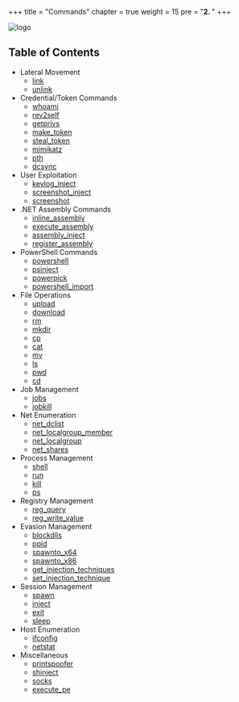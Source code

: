 +++
title = "Commands"
chapter = true
weight = 15
pre = "<b>2. </b>"
+++

![logo](/agents/cuMJKFYD/YXBqSVSFLandscape.svg?width=600px)

## Table of Contents

- Lateral Movement
    * [link](/agents/cuMJKFYD/commands/link/)
    * [unlink](/agents/cuMJKFYD/commands/unlink/)
- Credential/Token Commands
    * [whoami](/agents/cuMJKFYD/commands/whoami/)
    * [rev2self](/agents/cuMJKFYD/commands/rev2self/)
    * [getprivs](/agents/cuMJKFYD/commands/getprivs/)
    * [make_token](/agents/cuMJKFYD/commands/make_token/)
    * [steal_token](/agents/cuMJKFYD/commands/steal_token/)
    * [mimikatz](/agents/cuMJKFYD/commands/mimikatz/)
    * [pth](/agents/cuMJKFYD/commands/pth/)
    * [dcsync](/agents/cuMJKFYD/commands/dcsync/)
- User Exploitation
    * [keylog_inject](/agents/cuMJKFYD/commands/keylog_inject/)
    * [screenshot_inject](/agents/cuMJKFYD/commands/screenshot_inject/)
    * [screenshot](/agents/cuMJKFYD/commands/screenshot/)
- .NET Assembly Commands
    * [inline_assembly](/agents/cuMJKFYD/commands/inline_assembly/)
    * [execute_assembly](/agents/cuMJKFYD/commands/execute_assembly/)
    * [assembly_inject](/agents/cuMJKFYD/commands/assembly_inject/)
    * [register_assembly](/agents/cuMJKFYD/commands/register_assembly/)
- PowerShell Commands
    * [powershell](/agents/cuMJKFYD/commands/powershell/)
    * [psinject](/agents/cuMJKFYD/commands/psinject/)
    * [powerpick](/agents/cuMJKFYD/commands/powerpick/)
    * [powershell_import](/agents/cuMJKFYD/commands/powershell_import/)
- File Operations
    * [upload](/agents/cuMJKFYD/commands/upload/)
    * [download](/agents/cuMJKFYD/commands/download/)
    * [rm](/agents/cuMJKFYD/commands/rm/)
    * [mkdir](/agents/cuMJKFYD/commands/mkdir/)
    * [cp](/agents/cuMJKFYD/commands/cp/)
    * [cat](/agents/cuMJKFYD/commands/cat/)
    * [mv](/agents/cuMJKFYD/commands/mv/)
    * [ls](/agents/cuMJKFYD/commands/ls/)
    * [pwd](/agents/cuMJKFYD/commands/pwd/)
    * [cd](/agents/cuMJKFYD/commands/cd/)
- Job Management
    * [jobs](/agents/cuMJKFYD/commands/jobs/)
    * [jobkill](/agents/cuMJKFYD/commands/jobkill/)
- Net Enumeration
    * [net_dclist](/agents/cuMJKFYD/commands/net_dclist/)
    * [net_localgroup_member](/agents/cuMJKFYD/commands/net_localgroup_member/)
    * [net_localgroup](/agents/cuMJKFYD/commands/net_localgroup/)
    * [net_shares](/agents/cuMJKFYD/commands/net_shares/)
- Process Management
    * [shell](/agents/cuMJKFYD/commands/shell/)
    * [run](/agents/cuMJKFYD/commands/run/)
    * [kill](/agents/cuMJKFYD/commands/kill/)
    * [ps](/agents/cuMJKFYD/commands/ps/)
- Registry Management
    * [reg_query](/agents/cuMJKFYD/commands/reg_query/)
    * [reg_write_value](/agents/cuMJKFYD/commands/reg_write_value/)
- Evasion Management
    * [blockdlls](/agents/cuMJKFYD/commands/blockdlls)
    * [ppid](/agents/cuMJKFYD/commands/ppid)
    * [spawnto_x64](/agents/cuMJKFYD/commands/spawnto_x64/)
    * [spawnto_x86](/agents/cuMJKFYD/commands/spawnto_x86/)
    * [get_injection_techniques](/agents/cuMJKFYD/commands/get_injection_techniques/)
    * [set_injection_technique](/agents/cuMJKFYD/commands/set_injection_technique/)
- Session Management
    * [spawn](/agents/cuMJKFYD/commands/spawn/)
    * [inject](/agents/cuMJKFYD/commands/inject/)
    * [exit](/agents/cuMJKFYD/commands/exit/)
    * [sleep](/agents/cuMJKFYD/commands/sleep/)
- Host Enumeration
    * [ifconfig](/agents/cuMJKFYD/commands/ifconfig)
    * [netstat](/agents/cuMJKFYD/commands/netstat)
- Miscellaneous
    * [printspoofer](/agents/cuMJKFYD/commands/printspoofer/)
    * [shinject](/agents/cuMJKFYD/commands/shinject/)
    * [socks](/agents/cuMJKFYD/commands/socks/)
    * [execute_pe](/agents/cuMJKFYD/commands/execute_pe/)
